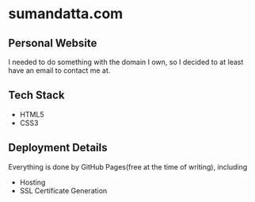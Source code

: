 # sumandatta.com
## Personal Website
I needed to do something with the domain I own, so I decided to at least have an email to contact me at.
## Tech Stack
* HTML5
* CSS3
## Deployment Details
Everything is done by GitHub Pages(free at the time of writing), including
* Hosting
* SSL Certificate Generation

